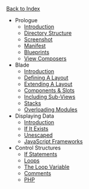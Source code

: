 <a href="/{{version}}" class="rounded-full bg-charcoal-darker text-charcoal-lighter text-center text-sm font-bold hover:text-charcoal-lightest w-full px-4 py-1 block">Back to Index</a>

- Prologue
  - [Introduction](/{{version}}/theme-development/introduction)
  - [Directory Structure](/{{version}}/theme-development/directory-structure)
  - [Screenshot](/{{version}}/theme-development/screenshot)
  - [Manifest](/{{version}}/theme-development/manifest)
  - [Blueprints](/{{version}}/theme-development/blueprints)
  - [View Composers](/{{version}}/theme-development/view-composers)
- Blade
  - [Introduction](/{{version}}/theme-development/blade)
  - [Defining A Layout](/{{version}}/theme-development/defining-a-layout)
  - [Extending A Layout](/{{version}}/theme-development/extending-a-layout)
  - [Components & Slots](/{{version}}/theme-development/components-and-slots)
  - [Including Sub-Views](/{{version}}/theme-development/including-views)
  - [Stacks](/{{version}}/theme-development/stacks)
  - [Overloading Modules](/{{version}}/theme-development/overloading-modules)
- Displaying Data
  - [Introduction](/{{version}}/theme-development/displaying-data)
  - [If It Exists](/{{version}}/theme-development/if-it-exists)
  - [Unescaped](/{{version}}/theme-development/unescaped)
  - [JavaScript Frameworks](/{{version}}/theme-development/javascript-frameworks)
- Control Structures
  - [If Statements](/{{version}}/theme-development/if-statements)
  - [Loops](/{{version}}/theme-development/loops)
  - [The Loop Variable](/{{version}}/theme-development/loop-variable)
  - [Comments](/{{version}}/theme-development/comments)
  - [PHP](/{{version}}/theme-development/php)
